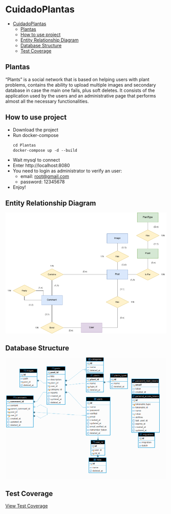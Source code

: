 # CuidadoPlantas
- [CuidadoPlantas](#cuidadoplantas)
  - [Plantas](#plantas)
  - [How to use project](#how-to-use-project)
  - [Entity Relationship Diagram](#entity-relationship-diagram)
  - [Database Structure](#database-structure)
  - [Test Coverage](#test-coverage)

## Plantas 
“Plants” is a social network that is based on helping users with plant problems, contains the ability to upload multiple images and secondary database in case the main one fails, plus soft deletes.
It consists of the application used by the users and an administrative page that performs almost all the necessary functionalities.

## How to use project

- Download the project
- Run docker-compose 
  ```
  cd Plantas
  docker-compose up -d --build
  ```
- Wait mysql to connect
- Enter http://localhost:8080
- You need to login as administrator to verify an user:
  - email: root@gmail.com
  - password: 12345678
- Enjoy!
  
## Entity Relationship Diagram

<div align="center">
<img src="Diagramas/DiagramaEntidadRelacion.drawio.png">
</div>

## Database Structure
<div align="center">
<img src="Diagramas/DiagramaBaseDeDatos.png">
</div>





## Test Coverage
[View Test Coverage](Plantas/coverage/index.html)